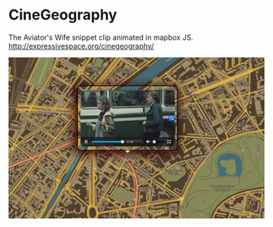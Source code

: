 # CineGeography
The Aviator's Wife snippet clip animated in mapbox JS. 
http://expressivespace.org/cinegeography/

![](images/Aviator'sWife.png)
